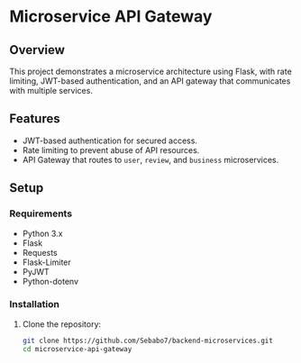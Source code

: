 
# Microservice API Gateway

## Overview ##
This project demonstrates a microservice architecture using Flask, with rate limiting, JWT-based authentication, and an API gateway that communicates with multiple services.

## Features ##
- JWT-based authentication for secured access.
- Rate limiting to prevent abuse of API resources.
- API Gateway that routes to `user`, `review`, and `business` microservices.

## Setup ##

### Requirements ##
- Python 3.x
- Flask
- Requests
- Flask-Limiter
- PyJWT
- Python-dotenv

### Installation ##

1. Clone the repository:
   ```bash
   git clone https://github.com/Sebabo7/backend-microservices.git
   cd microservice-api-gateway
